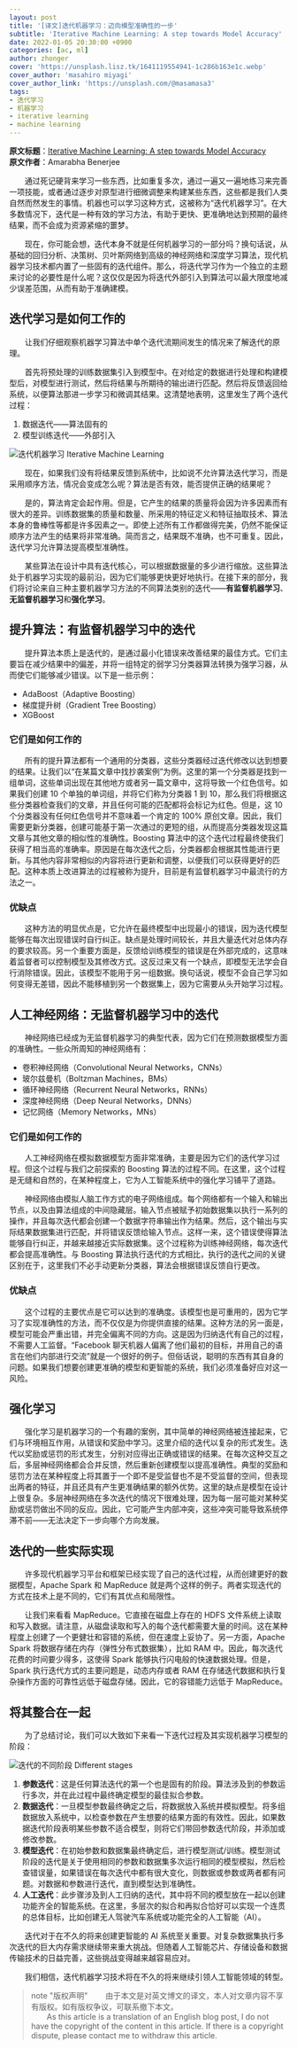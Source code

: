 ```yaml
---
layout: post
title: '[译文]迭代机器学习：迈向模型准确性的一步'
subtitle: 'Iterative Machine Learning: A step towards Model Accuracy'
date: 2022-01-05 20:30:00 +0900
categories: [ac, ml]
author: zhonger
cover: 'https://unsplash.lisz.tk/1641119554941-1c286b163e1c.webp'
cover_author: 'masahiro miyagi'
cover_author_link: 'https://unsplash.com/@masamasa3'
tags: 
- 迭代学习 
- 机器学习 
- iterative learning
- machine learning
---
```



**原文标题**：[Iterative Machine Learning: A step towards Model Accuracy](https://hub.packtpub.com/iterative-machine-learning-step-towards-model-accuracy/)  
**原文作者**：Amarabha Benerjee

&emsp;&emsp;通过死记硬背来学习一些东西，比如重复多次，通过一遍又一遍地练习来完善一项技能，或者通过逐步对原型进行细微调整来构建某些东西，这些都是我们人类自然而然发生的事情。机器也可以学习这种方式，这被称为“迭代机器学习”。在大多数情况下，迭代是一种有效的学习方法，有助于更快、更准确地达到预期的最终结果，而不会成为资源紧缩的噩梦。

&emsp;&emsp;现在，你可能会想，迭代本身不就是任何机器学习的一部分吗？换句话说，从基础的回归分析、决策树、贝叶斯网络到高级的神经网络和深度学习算法，现代机器学习技术都内置了一些固有的迭代组件。那么，将迭代学习作为一个独立的主题来讨论的必要性是什么呢？这仅仅是因为将迭代外部引入到算法可以最大限度地减少误差范围，从而有助于准确建模。

## 迭代学习是如何工作的

&emsp;&emsp;让我们仔细观察机器学习算法中单个迭代流期间发生的情况来了解迭代的原理。

&emsp;&emsp;首先将预处理的训练数据集引入到模型中。在对给定的数据进行处理和构建模型后，对模型进行测试，然后将结果与所期待的输出进行匹配。然后将反馈返回给系统，以便算法那进一步学习和微调其结果。这清楚地表明，这里发生了两个迭代过程：

1. 数据迭代——算法固有的
2. 模型训练迭代——外部引入

![迭代机器学习 Iterative Machine Learning](https://i.lisz.top/blog/19OqPp.webp)

&emsp;&emsp;现在，如果我们没有将结果反馈到系统中，比如说不允许算法迭代学习，而是采用顺序方法，情况会变成怎么呢？算法是否有效，能否提供正确的结果呢？

&emsp;&emsp;是的，算法肯定会起作用。但是，它产生的结果的质量将会因为许多因素而有很大的差异。训练数据集的质量和数量、所采用的特征定义和特征抽取技术、算法本身的鲁棒性等都是许多因素之一。即使上述所有工作都做得完美，仍然不能保证顺序方法产生的结果将非常准确。简而言之，结果既不准确，也不可重复。因此，迭代学习允许算法提高模型准确性。

&emsp;&emsp;某些算法在设计中具有迭代核心，可以根据数据量的多少进行缩放。这些算法处于机器学习实现的最前沿，因为它们能够更快更好地执行。在接下来的部分，我们将讨论来自三种主要机器学习方法的不同算法类别的迭代——**有监督机器学习**、**无监督机器学习**和**强化学习**。

## 提升算法：有监督机器学习中的迭代

&emsp;&emsp;提升算法本质上是迭代的，是通过最小化错误来改善结果的最佳方式。它们主要旨在减少结果中的偏差，并将一组特定的弱学习分类器算法转换为强学习器，从而使它们能够减少错误。以下是一些示例：

- AdaBoost（Adaptive Boosting）
- 梯度提升树（Gradient Tree Boosting）
- XGBoost

### 它们是如何工作的

&emsp;&emsp;所有的提升算法都有一个通用的分类器，这些分类器经过迭代修改以达到想要的结果。让我们以“在某篇文章中找抄袭案例”为例。这里的第一个分类器是找到一组单词，这些单词出现在其他地方或者另一篇文章中，这将导致一个红色信号。如果我们创建 10 个单独的单词组，并将它们称为分类器 1 到 10，那么我们将根据这些分类器检查我们的文章，并且任何可能的匹配都将会标记为红色。但是，这 10 个分类器没有任何红色信号并不意味着一个肯定的 100% 原创文章。因此，我们需要更新分类器，创建可能基于第一次通过的更短的组，从而提高分类器发现这篇文章与其他文章的相似性的准确性。Boosting 算法中的这个迭代过程最终使我们获得了相当高的准确率。原因是在每次迭代之后，分类器都会根据其性能进行更新。与其他内容非常相似的内容将进行更新和调整，以便我们可以获得更好的匹配。这种本质上改进算法的过程被称为提升，目前是有监督机器学习中最流行的方法之一。

### 优缺点

&emsp;&emsp;这种方法的明显优点是，它允许在最终模型中出现最小的错误，因为迭代模型能够在每次出现错误时自行纠正。缺点是处理时间较长，并且大量迭代对总体内存的要求较高。另一个重要方面是，反馈给训练模型的错误是在外部完成的，这意味着监督者可以控制模型及其修改方式。这反过来又有一个缺点，即模型无法学会自行消除错误。因此，该模型不能用于另一组数据。换句话说，模型不会自己学习如何变得无差错，因此不能移植到另一个数据集上，因为它需要从头开始学习过程。

## 人工神经网络：无监督机器学习中的迭代

&emsp;&emsp;神经网络已经成为无监督机器学习的典型代表，因为它们在预测数据模型方面的准确性。一些众所周知的神经网络有：

- 卷积神经网络（Convolutional Neural Networks，CNNs）
- 玻尔兹曼机（Boltzman Machines，BMs）
- 循环神经网络（Recurrent Neural Networks，RNNs）
- 深度神经网络（Deep Neural Networks，DNNs）
- 记忆网络（Memory Networks，MNs）

### 它们是如何工作的

&emsp;&emsp;人工神经网络在模拟数据模型方面非常准确，主要是因为它们的迭代学习过程。但这个过程与我们之前探索的 Boosting 算法的过程不同。在这里，这个过程是无缝和自然的，在某种程度上，它为人工智能系统中的强化学习铺平了道路。

&emsp;&emsp;神经网络由模拟人脑工作方式的电子网络组成。每个网络都有一个输入和输出节点，以及由算法组成的中间隐藏层。输入节点被赋予初始数据集以执行一系列的操作，并且每次迭代都会创建一个数据字符串输出作为结果。然后，这个输出与实际结果数据集进行匹配，并将错误反馈给输入节点。这样一来，这个错误使得算法能够自行纠正，并越来越接近实际数据集。这个过程称为训练神经网络，每次迭代都会提高准确性。与 Boosting 算法执行迭代的方式相比，执行的迭代之间的关键区别在于，这里我们不必手动更新分类器，算法会根据错误反馈自行更改。

### 优缺点

&emsp;&emsp;这个过程的主要优点是它可以达到的准确度。该模型也是可重用的，因为它学习了实现准确性的方法，而不仅仅是为你提供直接的结果。这种方法的另一面是，模型可能会严重出错，并完全偏离不同的方向。这是因为归纳迭代有自己的过程，不需要人工监督。“Facebook 聊天机器人偏离了他们最初的目标，并用自己的语言在他们内部进行交流”就是一个很好的例子。但俗话说，聪明的东西有其自身的问题。如果我们想要创建更准确的模型和更智能的系统，我们必须准备好应对这一风险。

## 强化学习

&emsp;&emsp;强化学习是机器学习的一个有趣的案例，其中简单的神经网络被连接起来，它们与环境相互作用，从错误和奖励中学习。这里介绍的迭代以复杂的形式发生。迭代以奖励或惩罚的形式发生，分别对应得出正确或错误的结果。在每次这种交互之后，多层神经网络都会合并反馈，然后重新创建模型以提高准确性。典型的奖励和惩罚方法在某种程度上将其置于一个即不是受监督也不是不受监督的空间，但表现出两者的特征，并且还具有产生更准确结果的额外优势。这里的缺点是模型在设计上很复杂。多层神经网络在多次迭代的情况下很难处理，因为每一层可能对某种奖励或惩罚做出不同的反应。因此，它可能产生内部冲突，这些冲突可能导致系统停滞不前——无法决定下一步向哪个方向发展。

## 迭代的一些实际实现

&emsp;&emsp;许多现代机器学习平台和框架已经实现了自己的迭代过程，从而创建更好的数据模型，Apache Spark 和 MapReduce 就是两个这样的例子。两者实现迭代的方式在技术上是不同的，它们有其优点和局限性。

&emsp;&emsp;让我们来看看 MapReduce。它直接在磁盘上存在的 HDFS 文件系统上读取和写入数据。请注意，从磁盘读取和写入的每个迭代都需要大量的时间。这在某种程度上创建了一个更健壮和容错的系统，但在速度上妥协了。另一方面，Apache Spark 将数据存储在内存（弹性分布式数据集），比如 RAM 中。因此，每次迭代花费的时间要少得多，这使得 Spark 能够执行闪电般的快速数据处理。但是，Spark 执行迭代方式的主要问题是，动态内存或者 RAM 在存储迭代数据和执行复杂操作方面的可靠性远低于磁盘存储。因此，它的容错能力远低于 MapReduce。

## 将其整合在一起

&emsp;&emsp;为了总结讨论，我们可以大致如下来看一下迭代过程及其实现机器学习模型的阶段：

![迭代的不同阶段 Different stages](https://i.lisz.top/blog/WMRZBJ.webp)

1. **参数迭代**：这是任何算法迭代的第一个也是固有的阶段。算法涉及到的参数运行多次，并在此过程中最终确定模型的最佳拟合参数。
2. **数据迭代**：一旦模型参数最终确定之后，将数据放入系统并模拟模型。将多组数据放入系统中，以检查参数在产生想要的结果方面的有效性。因此，如果数据迭代阶段表明某些参数不适合模型，则将它们带回参数迭代阶段，并添加或修改参数。
3. **模型迭代**：在初始参数和数据集最终确定后，进行模型测试/训练。模型测试阶段的迭代是关于使用相同的参数和数据集多次运行相同的模型模拟，然后检查错误量，如果错误在每次迭代中都有很大变化，则数据或参数或两者都有问题。对数据和参数进行迭代，直到模型达到准确性。
4. **人工迭代**：此步骤涉及到人工归纳的迭代，其中将不同的模型放在一起以创建功能齐全的智能系统。在这里，多层次的拟合和再拟合恰好可以实现一个连贯的总体目标，比如创建无人驾驶汽车系统或功能完全的人工智能（AI）。

&emsp;&emsp;迭代对于在不久的将来创建更智能的 AI 系统至关重要。对复杂数据集执行多次迭代的巨大内存需求继续带来重大挑战。但随着人工智能芯片、存储设备和数据传输技术的日益完善，这些挑战变得越来越容易应对。

&emsp;&emsp;我们相信，迭代机器学习技术将在不久的将来继续引领人工智能领域的转型。

> note "版权声明"
> &emsp;&emsp;由于本文是对英文博文的译文，本人对文章内容不享有版权。如有版权争议，可联系撤下本文。  
> &emsp;&emsp;As this article is a translation of an English blog post, I do not have the copyright of the content in this article. If there is a copyright dispute, please contact me to withdraw this article.
